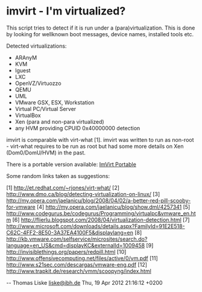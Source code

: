 imvirt - I'm virtualized?
=========================

This script tries to detect if it is run under a (para)virtualization.
This is done by looking for wellknown boot messages, device names,
installed tools etc.

Detected virtualizations:
 - ARAnyM
 - KVM
 - lguest
 - LXC
 - OpenVZ/Virtuozzo
 - QEMU
 - UML
 - VMware GSX, ESX, Workstation
 - Virtual PC/Virtual Server
 - VirtualBox
 - Xen (para and non-para virtualized)
 - any HVM providing CPUID 0x40000000 detection

imvirt is comparable with virt-what [1]. imvirt was written to run as
non-root - virt-what requires to be run as root but had some more
details on Xen (Dom0/DomU/HVM) in the past.

There is a portable version available: [ImVirt Portable](imvirt/tree/master/README.md)

Some random links taken as suggestions:

[1] http://et.redhat.com/~rjones/virt-what/
[2] http://www.dmo.ca/blog/detecting-virtualization-on-linux/
[3] http://my.opera.com/jaelanicu/blog/2008/04/02/a-better-red-pill-scooby-for-vmware
[4] http://my.opera.com/jaelanicu/blog/show.dml/4257341
[5] http://www.codegurus.be/codegurus/Programming/virtualpc&vmware_en.htm
[6] http://flierlu.blogspot.com/2008/04/virtualization-detection.html
[7] http://www.microsoft.com/downloads/details.aspx?FamilyId=91E2E518-C62C-4FF2-8E50-3A37EA4100F5&displaylang=en
[8] http://kb.vmware.com/selfservice/microsites/search.do?language=en_US&cmd=displayKC&externalId=1009458
[9] http://invisiblethings.org/papers/redpill.html
[10] http://www.offensivecomputing.net/files/active/0/vm.pdf
[11] http://www.s21sec.com/descargas/vmware-eng.pdf
[12] http://www.trapkit.de/research/vmm/scoopyng/index.html

 -- Thomas Liske <liske@ibh.de>  Thu, 19 Apr 2012 21:16:12 +0200

